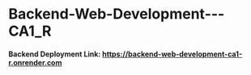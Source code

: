 # Backend-Web-Development---CA1_R


#### Backend Deployment Link: https://backend-web-development-ca1-r.onrender.com
